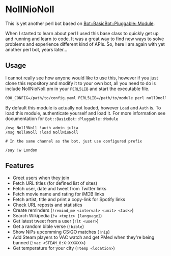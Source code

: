 # NollNioNoll

This is yet another perl bot based on
[Bot::BasicBot::Pluggable::Module](https://metacpan.org/pod/Bot::BasicBot::Pluggable::Module).

When I started to learn about perl I used this base class to quickly get up and
running and learn to code. It was a great way to find new ways to solve problems
and experience different kind of APIs. So, here I am again with yet another perl
bot, years later...

## Usage

I cannot really see how anyone would like to use this, however if you just clone
this repository and modify it to your own bot, all you need to do is include
NollNioNoll.pm in your `PERL5LIB` and start the executable file.

```sh
090_CONFIG=/path/to/config.yaml PERL5LIB=/path/to/module perl noll9noll
```

By default this module is actually not loaded, however `Load` and `Auth`
is. To load this module, authenticate yourself and load it. For more information
see documentation for ```Bot::BasicBot::Pluggable::Module```

```text
/msg Noll9Noll !auth admin julia
/msg Noll9Noll !load NollNioNoll

# In the same channel as the bot, just use configured prefix

/say !w London
```

## Features

* Greet users when they join
* Fetch URL titles (for defined list of sites)
* Fetch user, date and tweet from Twitter links
* Fetch movie name and rating for iMDB links
* Fetch artist, title and print a copy-link for Spotify links
* Check URL reposts and statistics
* Create reminders (`!remind_me <interval> <unit> <task>`)
* Search Wikipedia (`!w <topic> [language]`)
* Get latest tweet from a user (`!lt <user>`)
* Get a random bible verse (`!bible`)
* Show NiPs upcomming CS:GO matches (`!nip`)
* Add Steam players to VAC watch and get PMed when they're being banned (`!vac
  <STEAM_0:X:XXXXXX>`)
* Get temperature for your city (`!temp <location>`)
